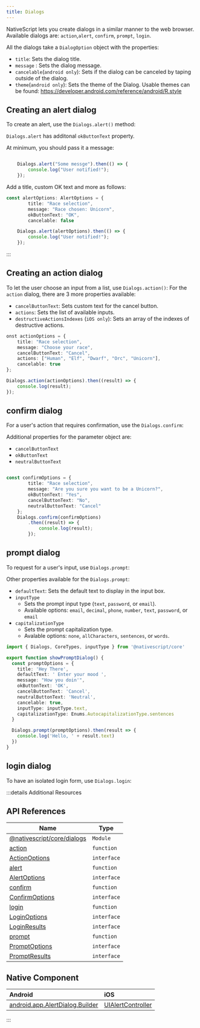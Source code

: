 ```yaml
---
title: Dialogs
---
```


<!-- TODO: Add SB+Preview -->

NativeScript lets you create dialogs in a similar manner to the web browser. Available dialogs are: `action`,`alert`, `confirm`, `prompt`, `login`.

All the dialogs take a `DialogOption` object with the properties: 

- `title`: Sets the dialog title.
- `message` : Sets the dialog message.
- `cancelable`(`android only`): Sets if the dialog can be canceled by taping outside of the dialog. 
- `theme`(`android only`): Sets the theme of the Dialog. Usable themes can be found: https://developer.android.com/reference/android/R.style
	 
## Creating an alert dialog

To create an alert, use the `Dialogs.alert()` method:

`Dialogs.alert` has additonal `okButtonText` property.

At minimum, you should pass it a message: 
```ts

    Dialogs.alert("Some messge").then(() => {
        console.log("User notified!");
    });
```

Add a title, custom OK text and more as follows:
```ts
const alertOptions: AlertOptions = {
        title: "Race selection",
        message: "Race chosen: Unicorn",
        okButtonText: "OK",
        cancelable: false

    Dialogs.alert(alertOptions).then(() => {
        console.log("User notified!");
    });
```
:::

## Creating an action dialog

To let the user choose an input from a list, use `Dialogs.action()`:
For the `action` dialog, there are 3 more properties available:

- `cancelButtonText`: Sets custom text for the cancel button.
- `actions`: Sets the list of available inputs.
- `destructiveActionsIndexes` (`iOS only`): Sets an array of the indexes of destructive actions.
	 

```ts
onst actionOptions = {
    title: "Race selection",
    message: "Choose your race",
    cancelButtonText: "Cancel",
    actions: ["Human", "Elf", "Dwarf", "Orc", "Unicorn"],
    cancelable: true
};

Dialogs.action(actionOptions).then((result) => {
    console.log(result);
});
```

## confirm dialog

For a user's action that requires confirmation, use the `Dialogs.confirm`:

Additional properties for the parameter object are:

- `cancelButtonText`
- `okButtonText`
- `neutralButtonText`

```ts

const confirmOptions = {
        title: "Race selection",
        message: "Are you sure you want to be a Unicorn?",
        okButtonText: "Yes",
        cancelButtonText: "No",
        neutralButtonText: "Cancel"
    };
    Dialogs.confirm(confirmOptions)
        .then((result) => {
            console.log(result);
        });

```

## prompt dialog

To request for a user's input, use `Dialogs.prompt`:

Other properties available for the `Dialogs.prompt`:

- `defaultText`: Sets the default text to display in the input box.
- `inputType`
  - Sets the prompt input type (`text`, `password`, or `email`). 
  - Available options: `email`, `decimal`, `phone`, `number`, `text`, `password`, or `email`
- `capitalizationType`
    - Sets the prompt capitalization type.
    - Avalable options: `none`, `allCharacters`, `sentences`, or `words`.
	

```ts
import { Dialogs, CoreTypes, inputType } from '@nativescript/core'

export function showPromptDialog() {
  const promptOptions = {
    title: 'Hey There',
    defaultText: ' Enter your mood ',
    message: "How you doin'",
    okButtonText: 'OK',
    cancelButtonText: 'Cancel',
    neutralButtonText: 'Neutral',
    cancelable: true,
    inputType: inputType.text, 
    capitalizationType: Enums.AutocapitalizationType.sentences
  }

  Dialogs.prompt(promptOptions).then(result => {
    console.log('Hello, ' + result.text)
  })
}
```

## login dialog

To have an isolated login form, use `Dialogs.login`:

:::details Additional Resources

## API References
| Name                                                                                           | Type        |
| ---------------------------------------------------------------------------------------------- | ----------- |
| [@nativescript/core/dialogs](https://docs.nativescript.org/api-reference/modules#dialogs) | `Module`    |
| [action](https://docs.nativescript.org/api-reference/interfaces/alertoptions)                     | `function`  |
| [ActionOptions](https://docs.nativescript.org/api-reference/interfaces/actionoptions)              | `interface` |
| [alert](https://docs.nativescript.org/api-reference/modules#dialogs)                      | `function`  |
| [AlertOptions](https://docs.nativescript.org/api-reference/interfaces/alertoptions)               | `interface` |
| [confirm](https://docs.nativescript.org/api-reference/modules#dialogs)                    | `function`  |
| [ConfirmOptions](https://docs.nativescript.org/api-reference/interfaces/confirmoptions)             | `interface` |
| [login](https://docs.nativescript.org/api-reference/modules#dialogs)                      | `function`  |
| [LoginOptions](https://docs.nativescript.org/api-reference/interfaces/loginoptions)               | `interface` |
| [LoginResults](https://docs.nativescript.org/api-reference/interfaces/loginresult)               | `interface` |
| [prompt](https://docs.nativescript.org/api-reference/modules#dialogs)                     | `function`  |
| [PromptOptions](https://docs.nativescript.org/api-reference/interfaces/promptoptions)              | `interface` |
| [PromptResults](https://docs.nativescript.org/api-reference/interfaces/promptresult)               | `interface` |

## Native Component

| Android                                                                                                    | iOS                                                                                    |
| :--------------------------------------------------------------------------------------------------------- | :------------------------------------------------------------------------------------- |
| [android.app.AlertDialog.Builder](https://developer.android.com/reference/android/app/AlertDialog.Builder) | [UIAlertController](https://developer.apple.com/documentation/uikit/uialertcontroller) |

:::